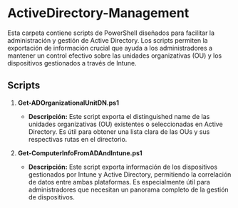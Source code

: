 # ActiveDirectory-Management

Esta carpeta contiene scripts de PowerShell diseñados para facilitar la administración y gestión de Active Directory. Los scripts permiten la exportación de información crucial que ayuda a los administradores a mantener un control efectivo sobre las unidades organizativas (OU) y los dispositivos gestionados a través de Intune.

## Scripts

1. **Get-ADOrganizationalUnitDN.ps1**
   - **Descripción:** Este script exporta el distinguished name de las unidades organizativas (OU) existentes o seleccionadas en Active Directory. Es útil para obtener una lista clara de las OUs y sus respectivas rutas en el directorio.

2. **Get-ComputerInfoFromADAndIntune.ps1**
   - **Descripción:** Este script exporta información de los dispositivos gestionados por Intune y Active Directory, permitiendo la correlación de datos entre ambas plataformas. Es especialmente útil para administradores que necesitan un panorama completo de la gestión de dispositivos.
